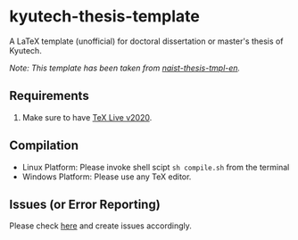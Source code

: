 # kyutech-thesis-template
A LaTeX template (unofficial) for doctoral dissertation or master's thesis of Kyutech.

*Note: This template has been taken from [naist-thesis-tmpl-en](https://github.com/kmiya/naist-thesis-tmpl-en).*


## Requirements
1. Make sure to have [TeX Live v2020](https://www.tug.org/texlive/).


## Compilation
* Linux Platform: Please invoke shell scipt `sh compile.sh` from the terminal
* Windows Platform: Please use any TeX editor.


## Issues (or Error Reporting)
Please check [here](https://github.com/ravijo/kyutech-thesis-template/issues) and create issues accordingly.
